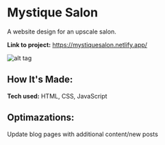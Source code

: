 # Mystique Salon
A website design for an upscale salon.

**Link to project:** https://mystiquesalon.netlify.app/

![alt tag](http://placecorgi.com/1200/650)

## How It's Made:

**Tech used:** HTML, CSS, JavaScript


## Optimazations:

Update blog pages with additional content/new posts
